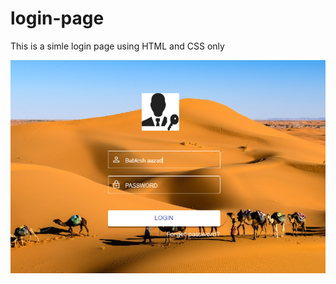 # login-page
This is a simle login page using HTML and CSS only

<p align="center">
  <img src="img/demo.PNG"/ alt="demo">
</p>
